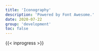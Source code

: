 ```yaml
---
title: 'Iconography'
description: 'Powered by Font Awesome.'
date: 2020-07-22
group: 'development'
toc: false
---
```


{{< inprogress >}}
